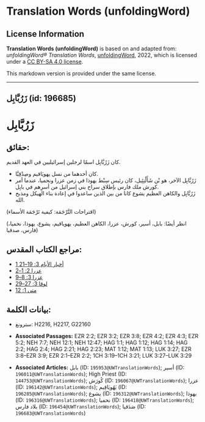 # Translation Words (unfoldingWord)

## License Information

**Translation Words (unfoldingWord)** is based on and adapted from: _unfoldingWord® Translation Words_, [unfoldingWord](https://unfoldingword.org/utw), 2022, which is licensed under a [CC BY-SA 4.0 license](https://creativecommons.org/licenses/by-sa/4.0/legalcode.en).

This markdown version is provided under the same license.



--------------------------------

## زَرُبَّابِل (id: 196685)

زَرُبَّابِل
===========

حقائق:
------

كان زَرُبَّابِل اسمًا لرجلين إسرائيليين في العهد القديم.

* كان أحدهما من نسل يهويَاقيم وصِدْقِيَّا.
* زَرُبَّابِل الآخر، هو بْن شَأَلْتِئِيل، كان رئيس سِبْط يهوذا في زمن عزرا ونحميا، عندما أمر كورش ملك فارس بإطلاق سراح بني إسرائيل من أسرِهم في بابِل.
* زَرُبَّابِل والكاهن العظيم يشوع كانا من بين الذين ساعدوا في إعادة بناء الهيكل ومذبح الله.

(اقتراحات التَّرْجَمَة: كيفية تَرْجَمَة الأسماء)

(انظر أيضًا: بابل، أسير، كورش، عزرا، الكاهن العظيم، يهوياقيم، يشوع، يهوذا، نحميا، فارس، صدقيا)

مراجع الكتاب المقدس:
--------------------

* [1 أخبار الأيام 3: 19–21](https://ref.ly/1Chr3:19-1Chr3:21)
* [عزرا 2: 1–2](https://ref.ly/Ezra2:1-Ezra2:2)
* [عزرا 3: 8–9](https://ref.ly/Ezra3:8-Ezra3:9)
* [لوقا 3: 27–29](https://ref.ly/Luke3:27-Luke3:29)
* [متى 1: 12](https://ref.ly/Matt1:12)

بيانات الكلمة:
--------------

* سترونغ: H2216, H2217, G22160

* **Associated Passages:** EZR 2:2; EZR 3:2; EZR 3:8; EZR 4:2; EZR 4:3; EZR 5:2; NEH 7:7; NEH 12:1; NEH 12:47; HAG 1:1; HAG 1:12; HAG 1:14; HAG 2:2; HAG 2:4; HAG 2:21; HAG 2:23; MAT 1:12; MAT 1:13; LUK 3:27; EZR 3:8–EZR 3:9; EZR 2:1–EZR 2:2; 1CH 3:19–1CH 3:21; LUK 3:27–LUK 3:29
* **Associated Articles:** بابل (ID: `195953@UWTranslationWords`); أسير (ID: `196011@UWTranslationWords`); High Priest (ID: `144753@UWTranslationWords`); كُورَش (ID: `196067@UWTranslationWords`); عزرا (ID: `196142@UWTranslationWords`); يَهُويَاقِيم (ID: `196285@UWTranslationWords`); يشوع (ID: `196312@UWTranslationWords`); يهوذا (ID: `196316@UWTranslationWords`); نحميا (ID: `196418@UWTranslationWords`); بلاد فارس (ID: `196454@UWTranslationWords`); صَدَقيا (ID: `196683@UWTranslationWords`)

